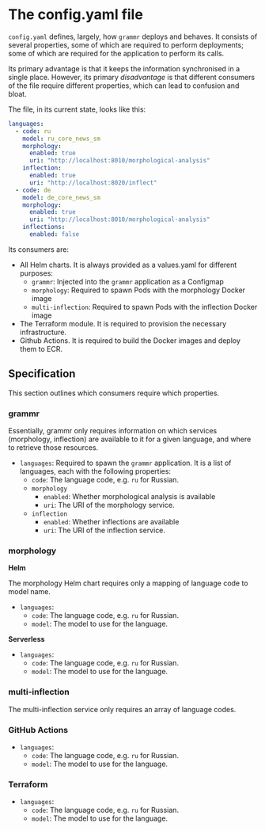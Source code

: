 # The config.yaml file

`config.yaml` defines, largely, how `grammr` deploys and behaves. It consists of several properties,
some of which are required to perform deployments; some of which are required for the application
to perform its calls.

Its primary advantage is that it keeps the information synchronised in a single place.
However, its primary _disadvantage_ is that different consumers of the file require different
properties, which can lead to confusion and bloat.

The file, in its current state, looks like this:

```yaml
languages:
  - code: ru
    model: ru_core_news_sm
    morphology:
      enabled: true
      uri: "http://localhost:8010/morphological-analysis"
    inflection:
      enabled: true
      uri: "http://localhost:8020/inflect"
  - code: de
    model: de_core_news_sm
    morphology:
      enabled: true
      uri: "http://localhost:8010/morphological-analysis"
    inflections:
      enabled: false
```

Its consumers are:

- All Helm charts. It is always provided as a values.yaml for different purposes:
  - `grammr`: Injected into the `grammr` application as a Configmap
  - `morphology`: Required to spawn Pods with the morphology Docker image
  - `multi-inflection`: Required to spawn Pods with the inflection Docker image
- The Terraform module. It is required to provision the necessary infrastructure.
- Github Actions. It is required to build the Docker images and deploy them to ECR.

## Specification

This section outlines which consumers require which properties.

### grammr

Essentially, grammr only requires information on which services (morphology, inflection) are available
to it for a given language, and where to retrieve those resources.

- `languages`: Required to spawn the `grammr` application. It is a list of languages, each with the following properties:
  - `code`: The language code, e.g. `ru` for Russian.
  - `morphology`
    - `enabled`: Whether morphological analysis is available
    - `uri`: The URI of the morphology service.
  - `inflection`
    - `enabled`: Whether inflections are available
    - `uri`: The URI of the inflection service.

### morphology

**Helm**

The morphology Helm chart requires only a mapping of language code to model name.

- `languages`:
  - `code`: The language code, e.g. `ru` for Russian.
  - `model`: The model to use for the language.

**Serverless**

- `languages`:
  - `code`: The language code, e.g. `ru` for Russian.
  - `model`: The model to use for the language.

### multi-inflection

The multi-inflection service only requires an array of language codes.

### GitHub Actions

- `languages`:
  - `code`: The language code, e.g. `ru` for Russian.
  - `model`: The model to use for the language.

### Terraform

- `languages`:
  - `code`: The language code, e.g. `ru` for Russian.
  - `model`: The model to use for the language.
